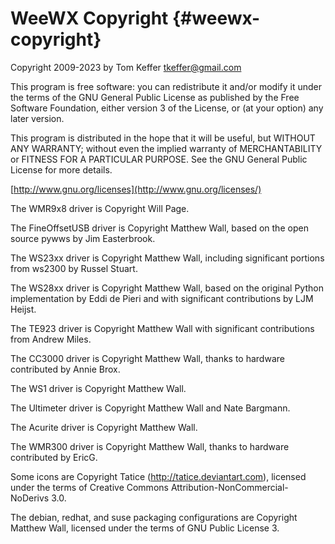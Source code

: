 # WeeWX Copyright {#weewx-copyright}

Copyright 2009-2023 by Tom Keffer <tkeffer@gmail.com>

This program is free software: you can redistribute it and/or modify it
under the terms of the GNU General Public License as published by the
Free Software Foundation, either version 3 of the License, or (at your
option) any later version.

This program is distributed in the hope that it will be useful, but
WITHOUT ANY WARRANTY; without even the implied warranty of
MERCHANTABILITY or FITNESS FOR A PARTICULAR PURPOSE. See the GNU General
Public License for more details.

[http://www.gnu.org/licenses](http://www.gnu.org/licenses/)

The WMR9x8 driver is Copyright Will Page.

The FineOffsetUSB driver is Copyright Matthew Wall, based on the open
source pywws by Jim Easterbrook.

The WS23xx driver is Copyright Matthew Wall, including significant
portions from ws2300 by Russel Stuart.

The WS28xx driver is Copyright Matthew Wall, based on the original
Python implementation by Eddi de Pieri and with significant
contributions by LJM Heijst.

The TE923 driver is Copyright Matthew Wall with significant
contributions from Andrew Miles.

The CC3000 driver is Copyright Matthew Wall, thanks to hardware
contributed by Annie Brox.

The WS1 driver is Copyright Matthew Wall.

The Ultimeter driver is Copyright Matthew Wall and Nate Bargmann.

The Acurite driver is Copyright Matthew Wall.

The WMR300 driver is Copyright Matthew Wall, thanks to hardware
contributed by EricG.

Some icons are Copyright Tatice (http://tatice.deviantart.com), licensed
under the terms of Creative Commons Attribution-NonCommercial-NoDerivs
3.0.

The debian, redhat, and suse packaging configurations are Copyright
Matthew Wall, licensed under the terms of GNU Public License 3.
